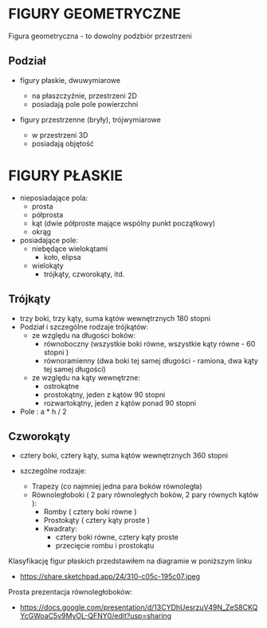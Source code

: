 # FIGURY GEOMETRYCZNE
  
Figura geometryczna - to dowolny podzbiór przestrzeni

## Podział
- figury płaskie, dwuwymiarowe
    - na płaszczyźnie, przestrzeni 2D
    - posiadają pole pole powierzchni
  
- figury przestrzenne (bryły), trójwymiarowe
    - w przestrzeni 3D
    -  posiadają objętość


# FIGURY PŁASKIE
- nieposiadające pola:
    - prosta
    - półprosta
    - kąt (dwie półproste mające wspólny punkt początkowy)
    - okrąg
- posiadające pole:
    - niebędące wielokątami
        - koło, elipsa
    - wielokąty
        - trójkąty, czworokąty, itd.
     
## Trójkąty
  - trzy boki, trzy kąty, suma kątów wewnętrznych 180 stopni
  - Podział i szczególne rodzaje trójkątów:
      - ze względu na długości boków:
        - równoboczny (wszystkie boki równe, wszystkie kąty równe - 60 stopni )
        - równoramienny (dwa boki tej samej długości - ramiona, dwa kąty tej samej długości)
      - ze względu na kąty wewnętrzne:
        - ostrokątne
        - prostokątny, jeden z kątów 90 stopni
        - rozwartokątny, jeden z kątów ponad 90 stopni
  - Pole : a * h / 2

## Czworokąty
  - cztery boki, cztery kąty, suma kątów wewnętrznych 360 stopni
    
  - szczególne rodzaje:
      - Trapezy (co najmniej jedna para boków równoległa)
      - Równoległoboki ( 2 pary równoległych boków, 2 pary równych kątów ):
          - Romby ( cztery boki równe )
          - Prostokąty ( cztery kąty proste )
          - Kwadraty:
              - cztery boki równe, cztery kąty proste 
              - przecięcie rombu i prostokątu

Klasyfikację figur płaskich przedstawiłem na diagramie w poniższym linku
- https://share.sketchpad.app/24/310-c05c-195c07.jpeg

Prosta prezentacja równoległoboków:
- https://docs.google.com/presentation/d/13CYDhUesrzuV49N_ZeS8CKQYcGWoaC5v9MyOL-QFNY0/edit?usp=sharing
